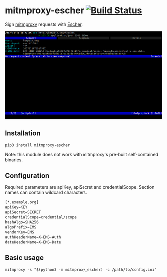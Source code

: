 # mitmproxy-escher [![Build Status](https://travis-ci.org/knagy/mitmproxy-escher.svg?branch=master)](https://travis-ci.org/knagy/mitmproxy-escher)

Sign [mitmproxy](https://mitmproxy.org/) requests with [Escher](https://escherauth.io/).

![Screenshot](screenshot.png?raw=true)

## Installation

```
pip3 install mitmproxy-escher
```

Note: this module does not work with mitmproxy's pre-built self-contained binaries.

## Configuration

Required parameters are apiKey, apiSecret and credentialScope. Section names can contain wildcard characters.

```
[*.example.org]
apiKey=KEY
apiSecret=SECRET
credentialScope=credential/scope
hashAlgo=SHA256
algoPrefix=EMS
vendorKey=EMS
authHeaderName=X-EMS-Auth
dateHeaderName=X-EMS-Date
```

## Basic usage

```
mitmproxy -s "$(python3 -m mitmproxy_escher) -c /path/to/config.ini"
```
